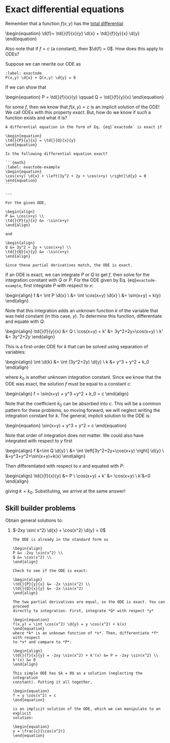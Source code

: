 # Exact differential equations

Remember that a function $f(x,y)$ has the
[total differential](../multivariable-calculus/total-differential.md)

\begin{equation}
\d{f}= \td{}{f}{x}{y} \d{x} + \td{}{f}{y}{x} \d{y}
\end{equation}

Also note that if $f = c$ (a constant), then $\d{f} = 0$. How does this apply
to ODEs?

Suppose we can rewrite our ODE as

```{math}
:label: exactode
P(x,y) \d{x} + Q(x,y) \d{y} = 0
```

If we can show that

\begin{equation}
P = \td{}{f}{x}{y} \qquad Q = \td{}{f}{y}{x}
\end{equation}

for some $f$, then we know that $f(x,y) = c$ is an implicit solution of the
ODE! We call ODEs with this property *exact*. But, how do we know if such a
function exists and what it is?

```{topic} Test for exactness
A differential equation in the form of Eq. {eq}`exactode` is exact if

\begin{equation}
\td{}{P}{y}{x} = \td{}{Q}{x}{y}
\end{equation}
```

````{example} Test for exactness
Is the following differential equation exact?

```{math}
:label: exactode-example
\begin{equation}
\cos(x+y) \d{x} + \left[3y^2 + 2y + \cos(x+y) \right]\d{y} = 0
\end{equation}
```

---

For the given ODE,

\begin{align}
P &= \cos(x+y) \\
\td{}{P}{y}{x} &= -\sin(x+y)
\end{align}

and

\begin{align}
Q &= 3y^2 + 2y + \cos(x+y) \\
\td{}{Q}{x}{y} &= -\sin(x+y)
\end{align}

Since these partial derivatives match, the ODE is exact.
````

If an ODE is exact, we can integrate *P* or *Q* to get *f*, then solve for the
integration constant with *Q* or *P*. For the ODE given by
Eq. {eq}`exactode-example`, first integrate *P* with respect to *x*:

\begin{align}
f &= \int P \d{x} \\
&= \int \cos(x+y) \d{x} \\
&= \sin(x+y) + k(y)
\end{align}

Note that this integration adds an unknown function *k* of the variable that was
held constant (in this case, *y*). To determine this function, differentiate and
equate with *Q*:

\begin{align}
\td{}{f}{y}{x} &= Q \\
\cos(x+y) + k' &= 3y^2+2y+\cos(x+y) \\
k' &= 3y^2+2y
\end{align}

This is a first-order ODE for *k* that can be solved using separation of
variables:

\begin{align}
\int \d{k} &= \int (3y^2+2y) \d{y} \\
k &= y^3 + y^2 + k_0
\end{align}

where $k_0$ is another unknown integration constant. Since we know that the ODE
was exact, the solution *f* must be equal to a constant *c*:

\begin{align}
f = \sin(x+y) + y^3 +y^2 + k_0 = c
\end{align}

Note that the coefficient $k_0$ can be absorbed into *c*. This will be a common
pattern for these problems, so moving forward, we will neglect writing the
integration constant for *k*. The general, implicit solution to the ODE is:

\begin{equation}
\sin(x+y) + y^3 + y^2 = c
\end{equation}

Note that order of integration does not matter. We could also have integrated
with respect to *y* first

\begin{align}
f &=\int Q \d{y} \\
&= \int \left[3y^2+2y+\cos(x+y) \right] \d{y} \\
&=y^3+y^2+\sin(x+y)+k(x)
\end{align}

Then differentiated with respect to *x* and equated with *P*:

\begin{align}
\td{}{f}{x}{y} &= P \\
\cos(x+y) + k' &= \cos(x+y) \\
k'&=0
\end{align}

giving $k = k_0$. Substituting, we arrive at the same answer!

## Skill builder problems

Obtain general solutions to:

1. $-2xy \sin( x^2) \d{x} + \cos(x^2) \d{y} = 0$

   ```{solution}
   The ODE is already in the standard form so

   \begin{align}
   P &= -2xy \sin(x^2) \\
   Q &= \cos(x^2) \\
   \end{align}

   Check to see if the ODE is exact:

   \begin{align}
   \td{}{P}{y}{x} &= -2x \sin(x^2) \\
   \td{}{Q}{x}{y} &= -2x \sin(x^2)
   \end{align}

   The two partial derivatives are equal, so the ODE is exact. You can proceed
   directly to integration. First, integrate *Q* with respect *y*

   \begin{equation}
   f(x,y) = \int \cos(x^2) \d{y} = y \cos(x^2) + k(x)
   \end{equation}
   where *k* is an unknown function of *x*. Then, differentiate *f* with respect
   to *x* and compare to *P*:

   \begin{align}
   \td{}{f}{x}{y} = -2xy \sin(x^2) + k'(x) &= P = -2xy \sin(x^2) \\
   k'(x) &= 0
   \end{align}

   This simple ODE has $k = 0$ as a solution (neglecting the integration
   constant). Putting it all together,

   \begin{equation}
   f = y \cos(x^2) = c
   \end{equation}

   is an implicit solution of the ODE, which we can manipulate to an explicit
   solution:

   \begin{equation}
   y = \frac{c}{\cos(x^2)}
   \end{equation}
   ```
